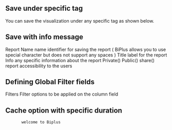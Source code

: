 ## Save under specific tag

You can save the visualization under any specific tag as shown below.

## Save with info message

Report Name name identifier for saving the report ( BiPlus allows you to use special character but does not  support any spaces )
Title label for the report
Info any specific information about the report
Private() Public() share() report accessibility to the users

## Defining Global Filter fields
Filters Filter options to be applied on the column field


## Cache option with specific duration

           welcome to Biplus

<!--stackedit_data:
eyJoaXN0b3J5IjpbLTM2NzA5ODE5XX0=
-->